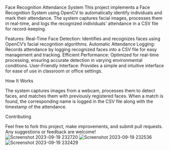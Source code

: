 Face Recognition Attendance System
This project implements a Face Recognition System using OpenCV to automatically identify individuals and mark their attendance. The system captures facial images, processes them in real-time, and logs the recognized individuals' attendance in a CSV file for record-keeping.

Features:
Real-Time Face Detection: Identifies and recognizes faces using OpenCV’s facial recognition algorithms.
Automatic Attendance Logging: Records attendance by logging recognized faces into a CSV file for easy management and tracking.
Efficient Performance: Optimized for real-time processing, ensuring accurate detection in varying environmental conditions.
User-Friendly Interface: Provides a simple and intuitive interface for ease of use in classroom or office settings.

How It Works

The system captures images from a webcam, processes them to detect faces, and matches them with previously registered faces. When a match is found, the corresponding name is logged in the CSV file along with the timestamp of the attendance.

Contributing

Feel free to fork this project, make improvements, and submit pull requests. Any suggestions or feedback are welcome!
![Screenshot 2023-09-19 232720](https://github.com/user-attachments/assets/b3c4cb81-cb69-4fa3-85ea-60fb338c4a2d)
![Screenshot 2023-09-19 232536](https://github.com/user-attachments/assets/b00a2dab-66f4-4a3f-8bed-67013dd3a86e)
![Screenshot 2023-09-19 232429](https://github.com/user-attachments/assets/120fa513-9622-4c20-86d8-efd04d5ae510)
